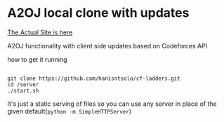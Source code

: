 # A2OJ local clone with updates

[The Actual Site is here](./server/)

A2OJ functionality with client side updates based on Codeforces API


how to get it running

```

git clone https://github.com/hanisntsolo/cf-ladders.git
cd /server
./start.sh

```


It's just a static serving of files so you can use any server in place of the given default(`python -m SimpleHTTPServer`)

